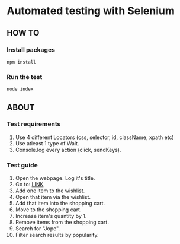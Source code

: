 ﻿# Automated testing with Selenium

## HOW TO

### Install packages

`npm install`

### Run the test

`node index`

## ABOUT

### Test requirements

1. Use 4 different Locators (css, selector, id, className, xpath etc)
2. Use atleast 1 type of Wait.
3. Console.log every action (click, sendKeys).

### Test guide

1. Open the webpage. Log it's title.
2. Go to: [LINK](https://www.weekendshoes.ee/naistele/saapad.html)
3. Add one item to the wishlist.
4. Open that item via the wishlist.
5. Add that item into the shopping cart.
6. Move to the shopping cart.
7. Increase item's quantity by 1.
8. Remove items from the shopping cart.
9. Search for "Jope".
10. Filter search results by popularity.
